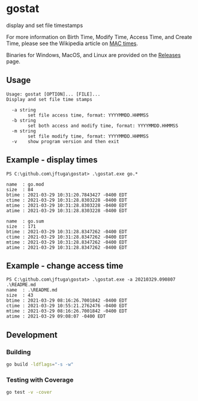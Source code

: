 # gostat
display and set file timestamps

For more information on Birth Time, Modify Time, Access Time, and Create Time, please see the Wikipedia article on [MAC times](https://en.wikipedia.org/wiki/MAC_times).

Binaries for Windows, MacOS, and Linux are provided on the [Releases](https://github.com/jftuga/gostat/releases) page.

## Usage
```
Usage: gostat [OPTION]... [FILE]...
Display and set file time stamps

  -a string
    	set file access time, format: YYYYMMDD.HHMMSS
  -b string
    	set both access and modify time, format: YYYYMMDD.HHMMSS
  -m string
    	set file modify time, format: YYYYMMDD.HHMMSS
  -v	show program version and then exit
```

## Example - display times
```
PS C:\github.com\jftuga\gostat> .\gostat.exe go.*

name  : go.mod
size  : 84
btime : 2021-03-29 10:31:20.7843427 -0400 EDT
ctime : 2021-03-29 10:31:28.8303228 -0400 EDT
mtime : 2021-03-29 10:31:28.8303228 -0400 EDT
atime : 2021-03-29 10:31:28.8303228 -0400 EDT

name  : go.sum
size  : 171
btime : 2021-03-29 10:31:28.8347262 -0400 EDT
ctime : 2021-03-29 10:31:28.8347262 -0400 EDT
mtime : 2021-03-29 10:31:28.8347262 -0400 EDT
atime : 2021-03-29 10:31:28.8347262 -0400 EDT
```

## Example - change access time
```
PS C:\github.com\jftuga\gostat> .\gostat.exe -a 20210329.090807 .\README.md
name  : .\README.md
size  : 43
btime : 2021-03-29 08:16:26.7001842 -0400 EDT
ctime : 2021-03-29 10:55:21.2762476 -0400 EDT
mtime : 2021-03-29 08:16:26.7001842 -0400 EDT
atime : 2021-03-29 09:08:07 -0400 EDT
```

## Development

### Building
```bash
go build -ldflags="-s -w"
```

### Testing with Coverage
```bash
go test -v -cover
```
